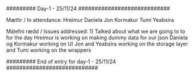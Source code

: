 #########  Day-1 - 25/11/24 ############################

Mættir / In attendance: 
    Hreimur
    Daniela
    Jon
    Kormakur
    Tumi
    Yeabsira

Málefni rædd / Issues addressed: 
    1) Talked about what we are going to to for the day
    Hreimur is working on making dummy data for our json
    Daniela og Kormakur working on UI
    Jon and Yeabsira working on the storage layer
    and Tumi working on the wrappers

######### End of entry for day-1 - 25/11/24 ############################